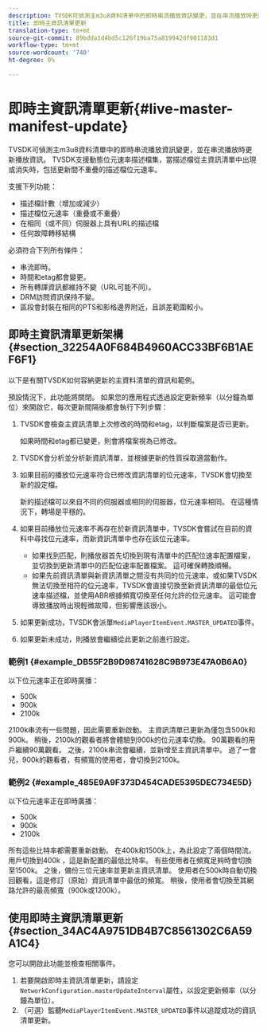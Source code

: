 ```yaml
---
description: TVSDK可偵測主m3u8資料清單中的即時串流播放資訊變更，並在串流播放時更新播放資訊。 TVSDK支援動態位元速率描述檔集，當描述檔從主資訊清單中出現或消失時，包括更新間不重疊的描述檔位元速率。
title: 即時主資訊清單更新
translation-type: tm+mt
source-git-commit: 89bdda1d4bd5c126f19ba75a819942df901183d1
workflow-type: tm+mt
source-wordcount: '740'
ht-degree: 0%

---
```



# 即時主資訊清單更新{#live-master-manifest-update}

TVSDK可偵測主m3u8資料清單中的即時串流播放資訊變更，並在串流播放時更新播放資訊。 TVSDK支援動態位元速率描述檔集，當描述檔從主資訊清單中出現或消失時，包括更新間不重疊的描述檔位元速率。

支援下列功能：

* 描述檔計數（增加或減少）
* 描述檔位元速率（重疊或不重疊）
* 在相同（或不同）伺服器上具有URL的描述檔
* 任何故障轉移結構

必須符合下列所有條件：

* 串流即時。
* 時間和etag都會變更。
* 所有轉譯資訊都維持不變（URL可能不同）。
* DRM訪問資訊保持不變。
* 區段會封裝在相同的PTS和影格邊界附近，且誤差範圍較小。

## 即時主資訊清單更新架構{#section_32254A0F684B4960ACC33BF6B1AEF6F1}

以下是有關TVSDK如何容納更新的主資料清單的資訊和範例。

預設情況下，此功能將關閉。 如果您的應用程式透過設定更新頻率（以分鐘為單位）來開啟它，每次更新間隔後都會執行下列步驟：

1. TVSDK會檢查主資訊清單上次修改的時間和etag，以判斷檔案是否已更新。

   如果時間和etag都已變更，則會將檔案視為已修改。
1. TVSDK會分析並分析新資訊清單，並根據更新的性質採取適當動作。
1. 如果目前的播放位元速率符合已修改資訊清單的位元速率，TVSDK會切換至新的設定檔。

   新的描述檔可以來自不同的伺服器或相同的伺服器，位元速率相同。 在這種情況下，轉場是平穩的。
1. 如果目前播放位元速率不再存在於新資訊清單中，TVSDK會嘗試在目前的資料中尋找位元速率，而新資訊清單中也存在該位元速率。

   * 如果找到匹配，則播放器首先切換到現有清單中的匹配位速率配置檔案，並切換到更新清單中的匹配位速率配置檔案。 這可確保轉換順暢。
   * 如果先前資訊清單與新資訊清單之間沒有共同的位元速率，或如果TVSDK無法切換至相符的位元速率，TVSDK會直接切換至新資訊清單的最低位元速率描述檔，並使用ABR根據頻寬切換至任何允許的位元速率。 這可能會導致播放時出現輕微故障，但影響應該很小。

1. 如果更新成功，TVSDK會派單`MediaPlayerItemEvent.MASTER_UPDATED`事件。
1. 如果更新未成功，則播放會繼續從此更新之前進行設定。

### 範例1 {#example_DB55F2B9D98741628C9B973E47A0B6A0}

以下位元速率正在即時廣播：

* 500k
* 900k
* 2100k

2100k串流有一些問題，因此需要重新啟動。 主資訊清單已更新為僅包含500k和900k。 稍後，2100k的觀看者將會體驗到900k的位元速率切換。 90萬觀看的用戶繼續90萬觀看。 之後，2100k串流會繼續，並新增至主資訊清單中。 過了一會兒，900k的觀看者，有頻寬的使用者，會切換到2100k。

### 範例2 {#example_485E9A9F373D454CADE5395DEC734E5D}

以下位元速率正在即時廣播：

* 500k
* 900k
* 2100k

所有這些比特率都需要重新啟動。 在400k和1500k上，為此設定了兩個時間流。 用戶切換到400k ，這是新配置的最低比特率。 有些使用者在頻寬足夠時會切換至1500k。 之後，備份三位元速率並更新主資訊清單。 使用者在500k時自動切換回觀看，這是修訂（原始）資訊清單中最低的頻寬。 稍後，使用者會切換至其網路允許的最高頻寬（900k或1200k）。

## 使用即時主資訊清單更新{#section_34AC4A9751DB4B7C8561302C6A59A1C4}

您可以開啟此功能並檢查相關事件。

1. 若要開啟即時主資訊清單更新，請設定`NetworkConfiguration.masterUpdateInterval`屬性，以設定更新頻率（以分鐘為單位）。
1. （可選）監聽`MediaPlayerItemEvent.MASTER_UPDATED`事件以追蹤成功的資訊清單更新。

